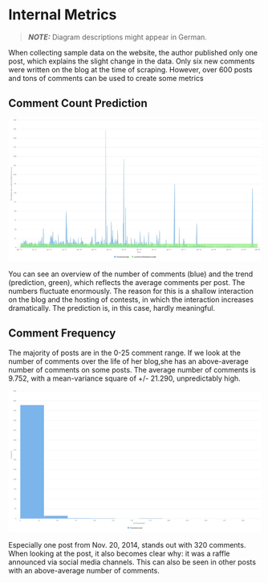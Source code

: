 # Internal Metrics

> **_NOTE:_** Diagram descriptions might appear in German.

When collecting sample data on the website, the author published only one post, which explains the slight change in the data. Only six new comments were written on the blog at the time of scraping. However, over 600 posts and tons of comments can be used to create some metrics

## Comment Count Prediction

![Comment Count Prediction](/img/metrics/sample_analytics_2.png)

You can see an overview of the number of comments (blue) and the trend (prediction, green), which reflects the average comments per post. The numbers fluctuate enormously. The reason for this is a shallow interaction on the blog and the hosting of contests, in which the interaction increases dramatically. The prediction is, in this case, hardly meaningful.

## Comment Frequency

The majority of posts are in the 0-25 comment range. If we look at the number of comments over the life of her blog,she has an above-average number of comments on some posts. The average number of comments is 9.752, with a mean-variance square of +/- 21.290, unpredictably high.

![Comment Frequency](/img/metrics/sample_analytics_3.png)

Especially one post from Nov. 20, 2014, stands out with 320 comments. When looking at the post, it also becomes clear why: it was a raffle announced via social media channels. This can also be seen in other posts with an above-average number of comments.
